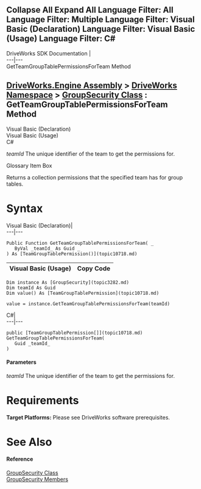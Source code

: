Collapse All Expand All Language Filter: All  Language Filter: Multiple  Language Filter: Visual Basic (Declaration) Language Filter: Visual Basic (Usage) Language Filter: C#  
---  
DriveWorks SDK Documentation  |   
---|---  
GetTeamGroupTablePermissionsForTeam Method   
  
[DriveWorks.Engine Assembly](topic2156.md) > [DriveWorks Namespace](topic2159.md) > [GroupSecurity Class](topic3282.md) : GetTeamGroupTablePermissionsForTeam Method  
---  
  
Visual Basic (Declaration)    
Visual Basic (Usage)    
C# 

_teamId_
    The unique identifier of the team to get the permissions for.

Glossary Item Box

Returns a collection permissions that the specified team has for group tables. 

# Syntax

Visual Basic (Declaration)|   
---|---  
      
    
    Public Function GetTeamGroupTablePermissionsForTeam( _
       ByVal _teamId_ As Guid _
    ) As [TeamGroupTablePermission()](topic10718.md)  
  
Visual Basic (Usage)| Copy Code  
---|---  
      
    
    Dim instance As [GroupSecurity](topic3282.md)
    Dim teamId As Guid
    Dim value() As [TeamGroupTablePermission](topic10718.md)
     
    value = instance.GetTeamGroupTablePermissionsForTeam(teamId)  
  
C#|   
---|---  
      
    
    public [TeamGroupTablePermission[]](topic10718.md) GetTeamGroupTablePermissionsForTeam( 
       Guid _teamId_
    )  
  
#### Parameters

 _teamId_
    The unique identifier of the team to get the permissions for.

# Requirements

**Target Platforms:** Please see DriveWorks software prerequisites.

# See Also

#### Reference

[GroupSecurity Class](topic3282.md)   
[GroupSecurity Members](topic3283.md)


